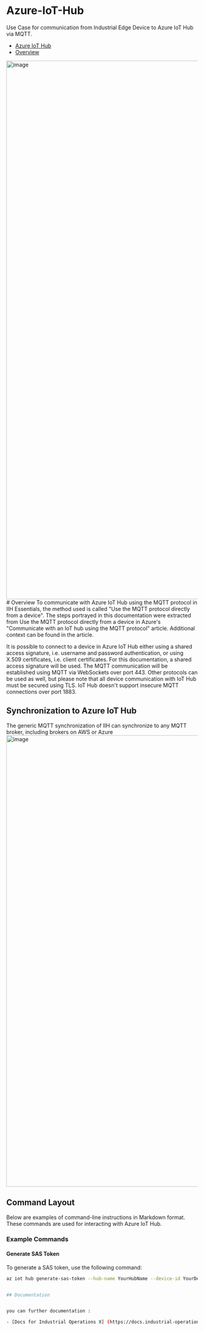 

# Azure-IoT-Hub
Use Case for communication from Industrial Edge Device to Azure IoT Hub via MQTT.
- [Azure IoT Hub](#azure-iot-hub)
- [Overview](#overview)
<img width="2805" height="1417" alt="image" src="https://github.com/user-attachments/assets/1157268b-dcd2-4f85-8032-b908eeabb21d" />
# Overview
To communicate with Azure IoT Hub using the MQTT protocol in IIH Essentials, the method used is called "Use the MQTT protocol directly from a device". The steps portrayed in this documentation were extracted from Use the MQTT protocol directly from a device in Azure's "Communicate with an IoT hub using the MQTT protocol" article. Additional context can be found in the article.

It is possible to connect to a device in Azure IoT Hub either using a shared access signature, i.e. username and password authentication, or using X.509 certificates, i.e. client certificates. For this documentation, a shared access signature will be used. The MQTT communication will be established using MQTT via WebSockets over port 443. Other protocols can be used as well, but please note that all device communication with IoT Hub must be secured using TLS. IoT Hub doesn't support insecure MQTT connections over port 1883.

## Synchronization to Azure IoT Hub
The generic MQTT synchronization of IIH can synchronize to any MQTT broker, including brokers on AWS or Azure
<img width="2278" height="1188" alt="image" src="https://github.com/user-attachments/assets/fd2facda-2491-4567-a1c1-bd6a5a9b43ee" />




## Command Layout

Below are examples of command-line instructions in Markdown format. These commands are used for interacting with Azure IoT Hub.

### Example Commands

#### Generate SAS Token

To generate a SAS token, use the following command:

```bash
az iot hub generate-sas-token --hub-name YourHubName --device-id YourDeviceId --duration 172000


## Documentation


you can further documentation :

- [Docs for Industrial Operations X] (https://docs.industrial-operations-x.siemens.cloud/r/en-us/v2.2.0/industrial-information-hub-essentials/working-with-data/synchronizing-data/setting-up-data-destinations/synchronizing-data-to-a-generic-mqtt-broker/connecting-to-popular-mqtt-brokers/connecting-to-azure-iot-hub)
